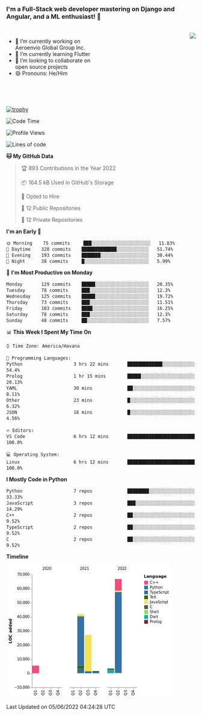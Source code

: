 ### I'm a Full-Stack web developer mastering on Django and Angular, and a ML enthusiast!  👋

<br/>

<img align="right" height="250"  src="https://media1.giphy.com/media/qgQUggAC3Pfv687qPC/giphy.gif?cid=ecf05e470ttfxgsj072btembitu1zn4ti3t3cdyg4jo5b3by&rid=giphy.gif&ct=g" />

 <div style="width:50%">
    <ul>
      <li>🔭 I’m currently working on Aeroenvio Global Group Inc.</li>
      <li>🌱 I’m currently learning Flutter</li>
      <li>👯 I’m looking to collaborate on open source projects</li>
      <li>😄 Pronouns: He/Him</li>
<!--       <li>⚡ Fun fact: I started my first professional project for a company as web dev without knowing any JS </li> -->
    </ul>
  </div>
  
<br/><br/><br/>

[![trophy](https://github-profile-trophy.vercel.app/?username=dfg-98&row=3&column=3&theme=monokai)](https://github.com/ryo-ma/github-profile-trophy)


<!--START_SECTION:waka-->
![Code Time](http://img.shields.io/badge/Code%20Time-164%20hrs%2011%20mins-blue)

![Profile Views](http://img.shields.io/badge/Profile%20Views-0-blue)

![Lines of code](https://img.shields.io/badge/From%20Hello%20World%20I%27ve%20Written-146%20Thousand%20lines%20of%20code-blue)

**🐱 My GitHub Data** 

> 🏆 893 Contributions in the Year 2022
 > 
> 📦 164.5 kB Used in GitHub's Storage 
 > 
> 💼 Opted to Hire
 > 
> 📜 12 Public Repositories 
 > 
> 🔑 12 Private Repositories  
 > 
**I'm an Early 🐤** 

```text
🌞 Morning    75 commits     ███░░░░░░░░░░░░░░░░░░░░░░   11.83% 
🌆 Daytime    328 commits    █████████████░░░░░░░░░░░░   51.74% 
🌃 Evening    193 commits    ███████░░░░░░░░░░░░░░░░░░   30.44% 
🌙 Night      38 commits     █░░░░░░░░░░░░░░░░░░░░░░░░   5.99%

```
📅 **I'm Most Productive on Monday** 

```text
Monday       129 commits    █████░░░░░░░░░░░░░░░░░░░░   20.35% 
Tuesday      78 commits     ███░░░░░░░░░░░░░░░░░░░░░░   12.3% 
Wednesday    125 commits    █████░░░░░░░░░░░░░░░░░░░░   19.72% 
Thursday     73 commits     ███░░░░░░░░░░░░░░░░░░░░░░   11.51% 
Friday       103 commits    ████░░░░░░░░░░░░░░░░░░░░░   16.25% 
Saturday     78 commits     ███░░░░░░░░░░░░░░░░░░░░░░   12.3% 
Sunday       48 commits     ██░░░░░░░░░░░░░░░░░░░░░░░   7.57%

```


📊 **This Week I Spent My Time On** 

```text
⌚︎ Time Zone: America/Havana

💬 Programming Languages: 
Python                   3 hrs 22 mins       █████████████░░░░░░░░░░░░   54.4% 
Prolog                   1 hr 15 mins        █████░░░░░░░░░░░░░░░░░░░░   20.13% 
YAML                     30 mins             ██░░░░░░░░░░░░░░░░░░░░░░░   8.11% 
Other                    23 mins             █░░░░░░░░░░░░░░░░░░░░░░░░   6.32% 
JSON                     16 mins             █░░░░░░░░░░░░░░░░░░░░░░░░   4.56%

🔥 Editors: 
VS Code                  6 hrs 12 mins       █████████████████████████   100.0%

💻 Operating System: 
Linux                    6 hrs 12 mins       █████████████████████████   100.0%

```

**I Mostly Code in Python** 

```text
Python                   7 repos             ████████░░░░░░░░░░░░░░░░░   33.33% 
JavaScript               3 repos             ███░░░░░░░░░░░░░░░░░░░░░░   14.29% 
C++                      2 repos             ██░░░░░░░░░░░░░░░░░░░░░░░   9.52% 
TypeScript               2 repos             ██░░░░░░░░░░░░░░░░░░░░░░░   9.52% 
C                        2 repos             ██░░░░░░░░░░░░░░░░░░░░░░░   9.52%

```


**Timeline**

![Chart not found](https://raw.githubusercontent.com/dfg-98/dfg-98/main/charts/bar_graph.png) 


 Last Updated on 05/06/2022 04:24:28 UTC
<!--END_SECTION:waka-->
